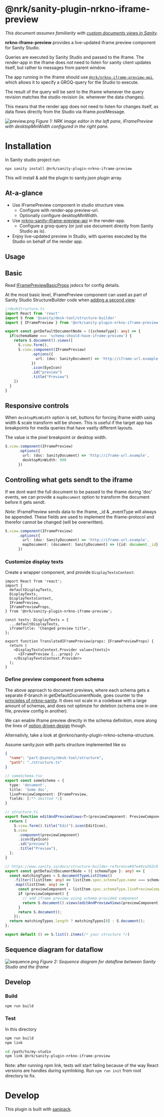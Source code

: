 # @nrk/sanity-plugin-nrkno-iframe-preview

_This document assumes familiarity with [custom documents views in Sanity](https://www.sanity.io/docs/create-custom-document-views-with-structure-builder)._

**nrkno-iframe-preview** provides a live-updated iframe preview component for Sanity Studio.

Queries are executed by Sanity Studio and passed to the iframe. 
The render-app in the iframe does _not_ need to listen for sanity client updates itself,
but rather to messages from parent window.

The app running in the iframe should use [`@nrk/nrkno-iframe-preview-api`](../nrkno-iframe-preview-api/README.md),
which allows it to specify a GROQ-query for the Studio to execute.

The result of the query will be sent to the iframe whenever the query
revision matches the studio revision (ie. whenever the data changes).

This means that the render app does not need to listen for changes itself, as
data flows directly from the Studio via iframe.postMessage.

![preview.png](./docs/images/preview.png)
_Figure 1: NRK image editor in the left pane, IFramePreview with desktopMinWidth configured in the right pane._

# Installation
In Sanity studio project run:

`npx sanity install @nrk/sanity-plugin-nrkno-iframe-preview`

This will install & add the plugin to sanity.json plugin array.

## At-a-glance

* Use IFramePreview component in studio structure view.
    * Configure with render-app preview-url.
    * Optionally configure desktopMinWidth.
* Use [nrkno-sanity-iframe-preview-api](../nrkno-iframe-preview-api/README.md) in the render-app.
    * Configure a groq-query (or just use document directly from Sanity Studio as is).
* Enjoy live-updated preview in Studio, with queries executed by the Studio on behalf of the render app.

## Usage


## Basic

Read [IFramePreviewBasicProps](src/components/basic/IFramePreviewBasic.tsx) jsdocs for config details.

At the most basic level, IFramePreview component can used as part of Sanity Studio StructureBuilder code when [adding a second view](https://www.sanity.io/docs/create-custom-document-views-with-structure-builder#1c1f58025b3a):
```ts
//deskStructure.ts
import React from 'react'
import S from '@sanity/desk-tool/structure-builder'
import { IFramePreview } from '@nrk/sanity-plugin-nrkno-iframe-preview'

export const getDefaultDocumentNode = ({schemaType}: any) => {
  if(schemaName === 'schema-should-have-iframe-preivew') {
    return S.document().views([
      S.view.form(),
      S.view.component(IFramePreview)
            .options({
              url: (doc: SanityDocument) => 'http://iframe-url.example', // (doc) => (string |Promise<string>)
            })
            .icon(EyeIcon)
            .id("preview")
            .title("Preview")
    ])
  }
}
```

## Responsive controls

When `desktopMinWidth` option is set, buttons for forcing iframe width using width & scale transform will be shown. This is useful if the target app has breakpoints for media queries that have vastly different layouts.

The value is the pixel breakpoint or desktop width.

```ts
S.view.component(IFramePreview)
      .options({
        url: (doc: SanityDocument) => 'http://iframe-url.example', 
        desktopMinWidth: 900
      })
```

## Controlling what gets sendt to the iframe

If we dont want the full document to be passed to the iframe during 'doc' events, 
we can provide a `mapDocument` option to transform the document before it gets sendt.

_Note:_ IFramePreview sends data to the iframe, _id & _eventType will always be appended.
These fields are used to implement the iframe-protocol and therefor cannot be changed (will be overwritten).

```ts
S.view.component(IFramePreview)
      .options({
        url: (doc: SanityDocument) => 'http://iframe-url.example',
        mapDocument: (document: SanityDocument) => ({id: document._id})
      })
```

### Customize display texts

Create a wrapper component, and provide `DisplayTextsContext`:

```tsx
import React from 'react';
import {
  defaultDisplayTexts,
  DisplayTexts,
  DisplayTextsContext,
  IFramePreview,
  IFramePreviewProps,
} from '@nrk/sanity-plugin-nrkno-iframe-preview';

const texts: DisplayTexts = {
  ...defaultDisplayTexts,
  iframeTitle: 'Changed preview title',
};

export function TranslatedIFramePreview(props: IFramePreviewProps) {
  return (
    <DisplayTextsContext.Provider value={texts}>
      <IFramePreview {...props} />
    </DisplayTextsContext.Provider>
  );
}
```

### Define preview component from schema

The above approach to document previews, where each schema gets a separate if-branch in getDefaultDocumentNode, goes counter to the [principles of nrkno-sanity](../../docs/nrkno-sanity-principles.md). It does not scale in a codebase with a large amount of schemas,
and does not optimzie for deletion (schema one in one file, preview config in another).

We can enable iframe preview directly in the schema definition, more along the lines of [option driven design](../sanity-plugin-nrkno-odd-utils/docs/option-driven-design.md) though.

Alternativly, take a look at @nrkno/sanity-plugin-nrkno-schema-structure.

Assume sanity.json with parts structure implemented like so
```json
{
  "name": "part:@sanity/desk-tool/structure",
  "path": "./structure.ts"
}
```

```ts
// someSchema.tsx
export const someSchema = {
  type: 'document',
  title: 'Some doc',
  livePreviewComponent: IFramePreview,
  fields: [/** omitted */]
}

// structure.ts
export function editAndPreviewViews<T>(previewComponent: PreviewComponent<T>) {
  return [
    S.view.form().title("Edit").icon(EditIcon),
    S.view
      .component(previewComponent)
      .icon(EyeIcon)
      .id("preview")
      .title("Preview"),
  ];
}

// https://www.sanity.io/docs/structure-builder-reference#97e44ce262c9
export const getDefaultDocumentNode = ({ schemaType }: any) => {
  const matchingTypes = S.documentTypeListItems()
    .filter((listItem: any) => listItem.spec.schemaType.name === schemaType)
    .map((listItem: any) => {
      const previewComponent = listItem.spec.schemaType.livePreviewComponent;
      if (previewComponent) {
        // add iframe preview using schema-provided component
        return S.document().views(editAndPreviewViews(previewComponent));
      }
      return S.document();
    });
  return matchingTypes.length ? matchingTypes[0] : S.document();
};

export default () => S.list().items(/* your structure */)
```

## Sequence diagram for dataflow

![sequence.png](docs/images/sequence.png)
_Figure 2: Sequence diagram for dataflow between Sanity Studio and the iframe_

## Develop

### Build
`npm run build`

### Test

In this directory

```bash
npm run build
npm link
```

```bash
cd /path/to/my-studio
npm link @nrk/sanity-plugin-nrkno-iframe-preview
```

Note: after running npm link, tests will start failing because of the way
React versions are handles during symlinking. Run `npm run init` from root directory to fix.

# Develop

This plugin is built with [sanipack](https://www.npmjs.com/package/sanipack).


